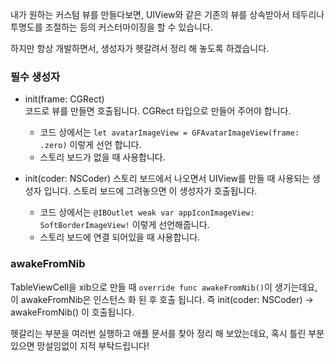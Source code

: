 ﻿내가 원하는 커스텀 뷰를 만들다보면, UIView와 같은 기존의 뷰를 상속받아서 테두리나 투명도를 조절하는 등의 커스터마이징을 할 수 있습니다.

하지만 항상 개발하면서, 생성자가 헷갈려서 정리 해 놓도록 하겠습니다.

### 필수 생성자
- init(frame: CGRect)  
코드로 뷰를 만들면 호출됩니다. CGRect 타입으로 만들어 주어야 합니다.
  - 코드 상에서는 `let avatarImageView = GFAvatarImageView(frame: .zero)` 이렇게 선언 합니다.
  - 스토리 보드가 없을 때 사용합니다.
  
- init(coder: NSCoder)
스토리 보드에서 나오면서 UIView를 만들 때 사용되는 생성자 입니다. 스토리 보드에 그려놓으면 이 생성자가 호출됩니다. 
  - 코드 상에서는 `@IBOutlet weak var appIconImageView: SoftBorderImageView!` 이렇게 선언해줍니다.
  - 스토리 보드에 연결 되어있을 때 사용합니다.


### awakeFromNib
TableViewCell을 xib으로 만들 때 `override func awakeFromNib()`이 생기는데요, 이 awakeFromNib은 인스턴스 화 된 후 호출 됩니다. 
즉 init(coder: NSCoder) -> awakeFromNib() 이 호출됩니다.

헷갈리는 부분을 여러번 실행하고 애플 문서를 찾아 정리 해 보았는데요, 혹시 틀린 부분있으면 망설임없이 지적 부탁드립니다!
